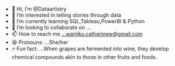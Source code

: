 - 👋 Hi, I’m @Dataartistry
- 👀 I’m interested in telling stories through data
- 🌱 I’m currently learning SQL,Tableau,PowerBI & Python
- 💞️ I’m looking to collaborate on ...
- 📫 How to reach me ...wanjiku.catherinew@gmail.com
- 😄 Pronouns: ...She/her
- ⚡ Fun fact: ...When grapes are fermented into wine, they develop chemical compounds akin to those in other fruits and foods.

<!---
Dataartistry/Dataartistry is a ✨ special ✨ repository because its `README.md` (this file) appears on your GitHub profile.
You can click the Preview link to take a look at your changes.
--->
